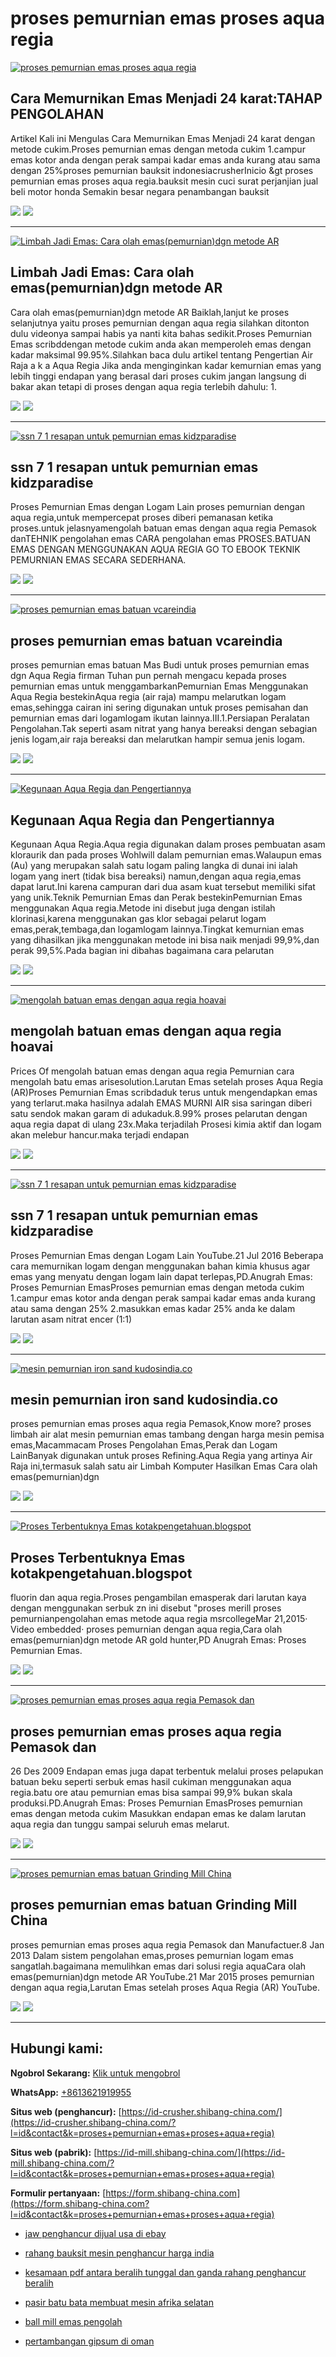 # proses pemurnian emas proses aqua regia

<a href="https://swt.shibang-china.com/?l=id&img&k=proses+pemurnian+emas+proses+aqua+regia" target="_blank">![proses pemurnian emas proses aqua regia](http://static.shibang-china.com/all-800x300/1197.jpg)</a>

## Cara Memurnikan Emas Menjadi 24 karat:TAHAP PENGOLAHAN
Artikel Kali ini Mengulas Cara Memurnikan Emas Menjadi 24 karat dengan metode cukim.Proses pemurnian emas dengan metoda cukim 1.campur emas kotor anda dengan perak sampai kadar emas anda kurang atau sama dengan 25%proses pemurnian bauksit indonesiacrusherInicio &gt proses pemurnian emas proses aqua regia.bauksit mesin cuci surat perjanjian jual beli motor honda Semakin besar negara penambangan bauksit


<a href="https://whatsapp.shibangsoft.com/WhatsApp.php" target="_blank" title="WhatsApp">![](http://static.shibang-china.com/icon/whatsapp.png)</a> <a href="https://swt.shibang-china.com/?l=id&icon&k=proses+pemurnian+emas+proses+aqua+regia" target="_blank">![](http://static.shibang-china.com/icon/chat-id.png)</a>

---

<a href="https://swt.shibang-china.com/?l=id&img&k=proses+pemurnian+emas+proses+aqua+regia" target="_blank">![Limbah Jadi Emas: Cara olah emas(pemurnian)dgn metode AR](http://static.shibang-china.com/all-800x300/378.jpg)</a>

## Limbah Jadi Emas: Cara olah emas(pemurnian)dgn metode AR
Cara olah emas(pemurnian)dgn metode AR Baiklah,lanjut ke proses selanjutnya yaitu proses pemurnian dengan aqua regia silahkan ditonton dulu videonya sampai habis ya nanti kita bahas sedikit.Proses Pemurnian Emas scribddengan metode cukim anda akan memperoleh emas dengan kadar maksimal 99.95%.Silahkan baca dulu artikel tentang Pengertian Air Raja a k a Aqua Regia Jika anda menginginkan kadar kemurnian emas yang lebih tinggi endapan yang berasal dari proses cukim jangan langsung di bakar akan tetapi di proses dengan aqua regia terlebih dahulu: 1.


<a href="https://whatsapp.shibangsoft.com/WhatsApp.php" target="_blank" title="WhatsApp">![](http://static.shibang-china.com/icon/whatsapp.png)</a> <a href="https://swt.shibang-china.com/?l=id&icon&k=proses+pemurnian+emas+proses+aqua+regia" target="_blank">![](http://static.shibang-china.com/icon/chat-id.png)</a>

---

<a href="https://swt.shibang-china.com/?l=id&img&k=proses+pemurnian+emas+proses+aqua+regia" target="_blank">![ssn 7 1 resapan untuk pemurnian emas kidzparadise](http://static.shibang-china.com/all-800x300/429.jpg)</a>

## ssn 7 1 resapan untuk pemurnian emas kidzparadise
Proses Pemurnian Emas dengan Logam Lain proses pemurnian dengan aqua regia,untuk mempercepat proses diberi pemanasan ketika proses.untuk jelasnyamengolah batuan emas dengan aqua regia Pemasok danTEHNIK pengolahan emas CARA pengolahan emas PROSES.BATUAN EMAS DENGAN MENGGUNAKAN AQUA REGIA GO TO EBOOK TEKNIK PEMURNIAN EMAS SECARA SEDERHANA.


<a href="https://whatsapp.shibangsoft.com/WhatsApp.php" target="_blank" title="WhatsApp">![](http://static.shibang-china.com/icon/whatsapp.png)</a> <a href="https://swt.shibang-china.com/?l=id&icon&k=proses+pemurnian+emas+proses+aqua+regia" target="_blank">![](http://static.shibang-china.com/icon/chat-id.png)</a>

---

<a href="https://swt.shibang-china.com/?l=id&img&k=proses+pemurnian+emas+proses+aqua+regia" target="_blank">![proses pemurnian emas batuan vcareindia](http://static.shibang-china.com/all-800x300/1447.jpg)</a>

## proses pemurnian emas batuan vcareindia
proses pemurnian emas batuan Mas Budi untuk proses pemurnian emas dgn Aqua Regia firman Tuhan pun pernah mengacu kepada proses pemurnian emas untuk menggambarkanPemurnian Emas Menggunakan Aqua Regia bestekinAqua regia (air raja) mampu melarutkan logam emas,sehingga cairan ini sering digunakan untuk proses pemisahan dan pemurnian emas dari logamlogam ikutan lainnya.III.1.Persiapan Peralatan Pengolahan.Tak seperti asam nitrat yang hanya bereaksi dengan sebagian jenis logam,air raja bereaksi dan melarutkan hampir semua jenis logam.


<a href="https://whatsapp.shibangsoft.com/WhatsApp.php" target="_blank" title="WhatsApp">![](http://static.shibang-china.com/icon/whatsapp.png)</a> <a href="https://swt.shibang-china.com/?l=id&icon&k=proses+pemurnian+emas+proses+aqua+regia" target="_blank">![](http://static.shibang-china.com/icon/chat-id.png)</a>

---

<a href="https://swt.shibang-china.com/?l=id&img&k=proses+pemurnian+emas+proses+aqua+regia" target="_blank">![Kegunaan Aqua Regia dan Pengertiannya](http://static.shibang-china.com/all-800x300/1483.jpg)</a>

## Kegunaan Aqua Regia dan Pengertiannya
Kegunaan Aqua Regia.Aqua regia digunakan dalam proses pembuatan asam kloraurik dan pada proses Wohlwill dalam pemurnian emas.Walaupun emas (Au) yang merupakan salah satu logam paling langka di dunai ini ialah logam yang inert (tidak bisa bereaksi) namun,dengan aqua regia,emas dapat larut.Ini karena campuran dari dua asam kuat tersebut memiliki sifat yang unik.Teknik Pemurnian Emas dan Perak bestekinPemurnian Emas menggunakan Aqua regia.Metode ini disebut juga dengan istilah klorinasi,karena menggunakan gas klor sebagai pelarut logam emas,perak,tembaga,dan logamlogam lainnya.Tingkat kemurnian emas yang dihasilkan jika menggunakan metode ini bisa naik menjadi 99,9%,dan perak 99,5%.Pada bagian ini dibahas bagaimana cara pelarutan


<a href="https://whatsapp.shibangsoft.com/WhatsApp.php" target="_blank" title="WhatsApp">![](http://static.shibang-china.com/icon/whatsapp.png)</a> <a href="https://swt.shibang-china.com/?l=id&icon&k=proses+pemurnian+emas+proses+aqua+regia" target="_blank">![](http://static.shibang-china.com/icon/chat-id.png)</a>

---

<a href="https://swt.shibang-china.com/?l=id&img&k=proses+pemurnian+emas+proses+aqua+regia" target="_blank">![mengolah batuan emas dengan aqua regia hoavai](http://static.shibang-china.com/all-800x300/127.jpg)</a>

## mengolah batuan emas dengan aqua regia hoavai
Prices Of mengolah batuan emas dengan aqua regia Pemurnian cara mengolah batu emas arisesolution.Larutan Emas setelah proses Aqua Regia (AR)Proses Pemurnian Emas scribdaduk terus untuk mengendapkan emas yang terlarut.maka hasilnya adalah EMAS MURNI AIR sisa saringan diberi satu sendok makan garam di adukaduk.8.99% proses pelarutan dengan aqua regia dapat di ulang 23x.Maka terjadilah Prosesi kimia aktif dan logam akan melebur hancur.maka terjadi endapan


<a href="https://whatsapp.shibangsoft.com/WhatsApp.php" target="_blank" title="WhatsApp">![](http://static.shibang-china.com/icon/whatsapp.png)</a> <a href="https://swt.shibang-china.com/?l=id&icon&k=proses+pemurnian+emas+proses+aqua+regia" target="_blank">![](http://static.shibang-china.com/icon/chat-id.png)</a>

---

<a href="https://swt.shibang-china.com/?l=id&img&k=proses+pemurnian+emas+proses+aqua+regia" target="_blank">![ssn 7 1 resapan untuk pemurnian emas kidzparadise](http://static.shibang-china.com/all-800x300/764.jpg)</a>

## ssn 7 1 resapan untuk pemurnian emas kidzparadise
Proses Pemurnian Emas dengan Logam Lain YouTube.21 Jul 2016 Beberapa cara memurnikan logam dengan menggunakan bahan kimia khusus agar emas yang menyatu dengan logam lain dapat terlepas,PD.Anugrah Emas: Proses Pemurnian EmasProses pemurnian emas dengan metoda cukim 1.campur emas kotor anda dengan perak sampai kadar emas anda kurang atau sama dengan 25% 2.masukkan emas kadar 25% anda ke dalam larutan asam nitrat encer (1:1)


<a href="https://whatsapp.shibangsoft.com/WhatsApp.php" target="_blank" title="WhatsApp">![](http://static.shibang-china.com/icon/whatsapp.png)</a> <a href="https://swt.shibang-china.com/?l=id&icon&k=proses+pemurnian+emas+proses+aqua+regia" target="_blank">![](http://static.shibang-china.com/icon/chat-id.png)</a>

---

<a href="https://swt.shibang-china.com/?l=id&img&k=proses+pemurnian+emas+proses+aqua+regia" target="_blank">![mesin pemurnian iron sand kudosindia.co](http://static.shibang-china.com/all-800x300/1457.jpg)</a>

## mesin pemurnian iron sand kudosindia.co
proses pemurnian emas proses aqua regia Pemasok,Know more? proses limbah air alat mesin pemurnian emas tambang dengan harga mesin pemisa emas,Macammacam Proses Pengolahan Emas,Perak dan Logam LainBanyak digunakan untuk proses Refining.Aqua Regia yang artinya Air Raja ini,termasuk salah satu air Limbah Komputer Hasilkan Emas Cara olah emas(pemurnian)dgn


<a href="https://whatsapp.shibangsoft.com/WhatsApp.php" target="_blank" title="WhatsApp">![](http://static.shibang-china.com/icon/whatsapp.png)</a> <a href="https://swt.shibang-china.com/?l=id&icon&k=proses+pemurnian+emas+proses+aqua+regia" target="_blank">![](http://static.shibang-china.com/icon/chat-id.png)</a>

---

<a href="https://swt.shibang-china.com/?l=id&img&k=proses+pemurnian+emas+proses+aqua+regia" target="_blank">![Proses Terbentuknya Emas kotakpengetahuan.blogspot](http://static.shibang-china.com/all-800x300/310.jpg)</a>

## Proses Terbentuknya Emas kotakpengetahuan.blogspot
fluorin dan aqua regia.Proses pengambilan emasperak dari larutan kaya dengan menggunakan serbuk zn ini disebut "proses merill proses pemurnianpengolahan emas metode aqua regia msrcollegeMar 21,2015· Video embedded· proses pemurnian dengan aqua regia,Cara olah emas(pemurnian)dgn metode AR gold hunter,PD Anugrah Emas: Proses Pemurnian Emas.


<a href="https://whatsapp.shibangsoft.com/WhatsApp.php" target="_blank" title="WhatsApp">![](http://static.shibang-china.com/icon/whatsapp.png)</a> <a href="https://swt.shibang-china.com/?l=id&icon&k=proses+pemurnian+emas+proses+aqua+regia" target="_blank">![](http://static.shibang-china.com/icon/chat-id.png)</a>

---

<a href="https://swt.shibang-china.com/?l=id&img&k=proses+pemurnian+emas+proses+aqua+regia" target="_blank">![proses pemurnian emas proses aqua regia Pemasok dan](http://static.shibang-china.com/all-800x300/19.jpg)</a>

## proses pemurnian emas proses aqua regia Pemasok dan
26 Des 2009 Endapan emas juga dapat terbentuk melalui proses pelapukan batuan beku seperti serbuk emas hasil cukiman menggunakan aqua regia.batu ore atau pemurnian emas bisa sampai 99,9% bukan skala produksi.PD.Anugrah Emas: Proses Pemurnian EmasProses pemurnian emas dengan metoda cukim Masukkan endapan emas ke dalam larutan aqua regia dan tunggu sampai seluruh emas melarut.


<a href="https://whatsapp.shibangsoft.com/WhatsApp.php" target="_blank" title="WhatsApp">![](http://static.shibang-china.com/icon/whatsapp.png)</a> <a href="https://swt.shibang-china.com/?l=id&icon&k=proses+pemurnian+emas+proses+aqua+regia" target="_blank">![](http://static.shibang-china.com/icon/chat-id.png)</a>

---

<a href="https://swt.shibang-china.com/?l=id&img&k=proses+pemurnian+emas+proses+aqua+regia" target="_blank">![proses pemurnian emas batuan Grinding Mill China](http://static.shibang-china.com/all-800x300/368.jpg)</a>

## proses pemurnian emas batuan Grinding Mill China
proses pemurnian emas proses aqua regia Pemasok dan Manufactuer.8 Jan 2013 Dalam sistem pengolahan emas,proses pemurnian logam emas sangatlah.bagaimana memulihkan emas dari solusi regia aquaCara olah emas(pemurnian)dgn metode AR YouTube.21 Mar 2015 proses pemurnian dengan aqua regia,Larutan Emas setelah proses Aqua Regia (AR) YouTube.


<a href="https://whatsapp.shibangsoft.com/WhatsApp.php" target="_blank" title="WhatsApp">![](http://static.shibang-china.com/icon/whatsapp.png)</a> <a href="https://swt.shibang-china.com/?l=id&icon&k=proses+pemurnian+emas+proses+aqua+regia" target="_blank">![](http://static.shibang-china.com/icon/chat-id.png)</a>

---
## Hubungi kami:

**Ngobrol Sekarang:** [Klik untuk mengobrol](https://swt.shibang-china.com?l=id&contact&k=proses+pemurnian+emas+proses+aqua+regia)

**WhatsApp:**  [+8613621919955](https://whatsapp.shibangsoft.com/WhatsApp.php)

**Situs web (penghancur):** [https://id-crusher.shibang-china.com/](https://id-crusher.shibang-china.com/?l=id&contact&k=proses+pemurnian+emas+proses+aqua+regia)

**Situs web (pabrik):** [https://id-mill.shibang-china.com/](https://id-mill.shibang-china.com/?l=id&contact&k=proses+pemurnian+emas+proses+aqua+regia)

**Formulir pertanyaan:** [https://form.shibang-china.com](https://form.shibang-china.com?l=id&contact&k=proses+pemurnian+emas+proses+aqua+regia)

* [jaw penghancur dijual usa di ebay](../37/jaw%20penghancur%20dijual%20usa%20di%20ebay.md)

* [rahang bauksit mesin penghancur harga india](../33/rahang%20bauksit%20mesin%20penghancur%20harga%20india.md)

* [kesamaan pdf antara beralih tunggal dan ganda rahang penghancur beralih](../37/kesamaan%20pdf%20antara%20beralih%20tunggal%20dan%20ganda%20rahang%20penghancur%20beralih.md)

* [pasir batu bata membuat mesin afrika selatan](../35/pasir%20batu%20bata%20membuat%20mesin%20afrika%20selatan.md)

* [ball mill emas pengolah](../39/ball%20mill%20emas%20pengolah.md)

* [pertambangan gipsum di oman](../35/pertambangan%20gipsum%20di%20oman.md)